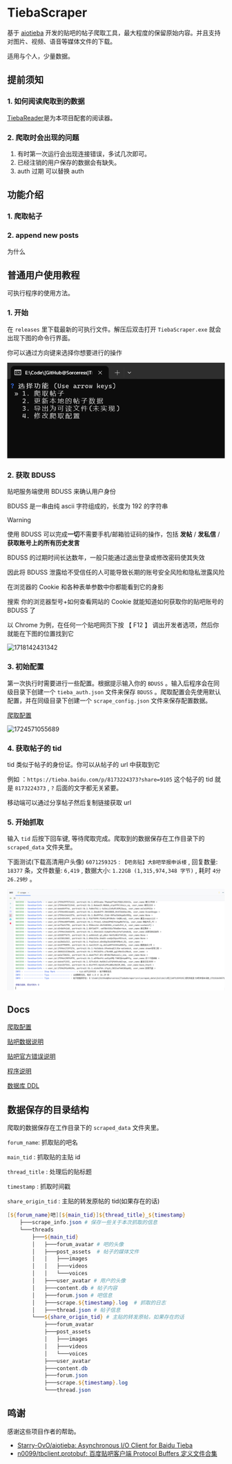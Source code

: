 # TiebaScraper

基于 [aiotieba]() 开发的贴吧的帖子爬取工具，最大程度的保留原始内容。并且支持对图片、视频、语音等媒体文件的下载。

适用与个人，少量数据。

## 提前须知

### 1. 如何阅读爬取到的数据

[TiebaReader](https://github.com/Sorceresssis/TiebaReader)是为本项目配套的阅读器。

### 2. 爬取时会出现的问题

1. 有时第一次运行会出现连接错误，多试几次即可。
2. 已经注销的用户保存的数据会有缺失。
3. auth 过期 可以替换 auth

## 功能介绍

### 1. 爬取帖子

### 2. append new posts

为什么

## 普通用户使用教程

可执行程序的使用方法。

### 1. 开始

在 `releases` 里下载最新的可执行文件。解压后双击打开 `TiebaScraper.exe` 就会出现下图的命令行界面。

你可以通过方向键来选择你想要进行的操作

![1729109818485](./docs/assets/README/images/1729109818485.png)

### 2. 获取 BDUSS

贴吧服务端使用 BDUSS 来确认用户身份

BDUSS 是一串由纯 ascii 字符组成的，长度为 192 的字符串

> [!WARNING]
>
> 使用 BDUSS 可以完成**一切**不需要手机/邮箱验证码的操作，包括 **发帖** / **发私信** /**获取账号上的所有历史发言**
>
> BDUSS 的过期时间长达数年，一般只能通过退出登录或修改密码使其失效
>
> 因此将 BDUSS 泄露给不受信任的人可能导致长期的账号安全风险和隐私泄露风险

在浏览器的 Cookie 和各种表单参数中你都能看到它的身影

搜索 你的浏览器型号+如何查看网站的 Cookie 就能知道如何获取你的贴吧账号的 BDUSS 了

以 Chrome 为例，在任何一个贴吧网页下按 【 F12 】 调出开发者选项，然后你就能在下图的位置找到它

![1718142431342](./docs/assets/README/images/1718142431342.png)

### 3. 初始配置

第一次执行时需要进行一些配置。根据提示输入你的 `BDUSS` 。输入后程序会在同级目录下创建一个 `tieba_auth.json` 文件来保存
`BDUSS` 。爬取配置会先使用默认配置，并在同级目录下创建一个 `scrape_config.json` 文件来保存配置数据。

[爬取配置](./docs/scrape_config.md)

![1724571055689](./docs/assets/README/images/1724571055689.png)

### 4. 获取帖子的 tid

tid 类似于帖子的身份证。你可以从帖子的 url 中获取到它

例如 ：`https://tieba.baidu.com/p/8173224373?share=9105` 这个帖子的 tid 就是 `8173224373` , `?` 后面的文字都无关紧要。

移动端可以通过分享帖子然后复制链接获取 url

### 5. 开始抓取

输入 `tid` 后按下回车键, 等待爬取完成。爬取到的数据保存在工作目录下的 `scraped_data` 文件夹里。

下面测试(下载高清用户头像) `6071259325` : `【吧务贴】大B吧举报申诉楼` , 回复数量: `18377` 条，文件数量: `6,419` , 数据大小:
`1.22GB (1,315,974,348 字节)` , 耗时 `4分26.29秒` 。

![1721526660657](./docs/assets/README/images/1721526660657.png)

## Docs

[爬取配置](./docs/scrape_config.md)

[贴吧数据说明](./docs/tieba_data_notes.md)

[贴吧官方错误说明](./docs/tieba_error_desc.md)

[程序说明](./docs/explain.md)

[数据库 DDL](./docs/SQL/DDL.sql)

## 数据保存的目录结构

爬取的数据保存在工作目录下的 `scraped_data` 文件夹里。

`forum_name`: 抓取贴的吧名

`main_tid` : 抓取贴的主贴 id

`thread_title` : 处理后的贴标题

`timestamp` : 抓取时间戳

`share_origin_tid` : 主贴的转发原帖的 tid(如果存在的话)

```powershell
[${forum_name}吧][${main_tid}]${thread_title}_${timestamp}
    ├───scrape_info.json # 保存一些关于本次抓取的信息
    └───threads
        ├───${main_tid}
        │   ├───forum_avatar # 吧的头像
        │   ├───post_assets  # 帖子的媒体文件
        │   │   ├───images
        │   │   ├───videos
        │   │   └───voices
        │   ├───user_avatar # 用户的头像
        │   ├───content.db # 帖子内容
        │   ├───forum.json # 吧信息
        │   ├───scrape.${timestamp}.log  # 抓取的日志
        │   ├───thread.json # 帖子信息
        └───${share_origin_tid} # 主贴的转发原帖，如果存在的话
            ├───forum_avatar
            ├───post_assets
            │   ├───images
            │   ├───videos
            │   └───voices
            ├───user_avatar
            ├───content.db
            ├───forum.json
            ├───scrape.${timestamp}.log
            └───thread.json

```

## 鸣谢

感谢这些项目作者的帮助。

-   [Starry-OvO/aiotieba: Asynchronous I/O Client for Baidu Tieba](https://github.com/Starry-OvO/aiotieba)
-   [n0099/tbclient.protobuf: 百度贴吧客户端 Protocol Buffers 定义文件合集](https://github.com/n0099/tbclient.protobuf)
